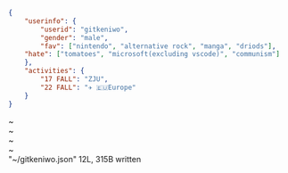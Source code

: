 ```json
{
    "userinfo": {
        "userid": "gitkeniwo",
        "gender": "male",
        "fav": ["nintendo", "alternative rock", "manga", "driods"],
	"hate": ["tomatoes", "microsoft(excluding vscode)", "communism"]
    },
    "activities": {
        "17 FALL": "ZJU",
        "22 FALL": "✈️ 🇪🇺Europe"
    }
}
```
~ </br>
~ </br>
~ </br>
~ </br>
"~/gitkeniwo.json" 12L, 315B written
